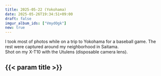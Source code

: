 ```yaml
---
title: 2025-05-22 (Yokohama)
date: 2025-05-26T19:34:51+09:00
draft: false
imgur_album_ids: ["VmydOgk"]
new: true
---
```


I took most of photos while on a trip to Yokohama for a baseball game. The rest were captured around my neighborhood in Saitama.<br>
Shot on my X-T10 with the Utulens (disposable camera lens).

<h2 id="title">{{< param title >}}</h2>
